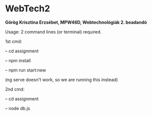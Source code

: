 # WebTech2
**Görög Krisztina Erzsébet, MPW46D, Webtechnológiák 2. beadandó**

Usage: 2 command lines (or terminal) required.

1st cmd:

– cd assignment

– npm install

– npm run start:new

  (ng serve doesn't work, so we are running this instead)

2nd cmd:

– cd assignment

– node db.js